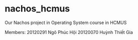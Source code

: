 # nachos_hcmus
Our Nachos project in Operating System course in HCMUS

Members:
20120291 Ngô Phúc Hội
20120070 Huỳnh Thiết Gia
